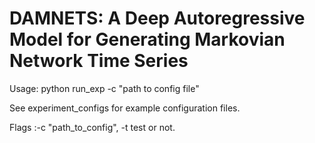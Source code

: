 # DAMNETS: A Deep Autoregressive Model for Generating Markovian Network Time Series

Usage: python run_exp -c "path to config file"

See experiment_configs for example configuration files.

Flags :-c "path_to_config", -t test or not.